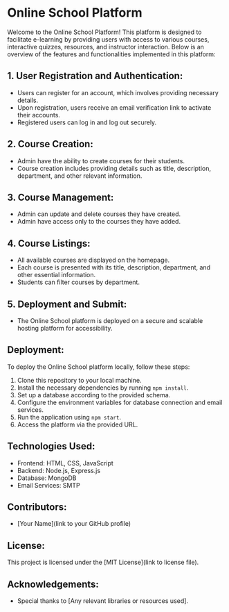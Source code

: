 # Online School Platform

Welcome to the Online School Platform! This platform is designed to facilitate e-learning by providing users with access to various courses, interactive quizzes, resources, and instructor interaction. Below is an overview of the features and functionalities implemented in this platform:

## 1. User Registration and Authentication:
- Users can register for an account, which involves providing necessary details.
- Upon registration, users receive an email verification link to activate their accounts.
- Registered users can log in and log out securely.

## 2. Course Creation:
- Admin have the ability to create courses for their students.
- Course creation includes providing details such as title, description, department, and other relevant information.

## 3. Course Management:
- Admin can update and delete courses they have created.
- Admin have access only to the courses they have added.

## 4. Course Listings:
- All available courses are displayed on the homepage.
- Each course is presented with its title, description, department, and other essential information.
- Students can filter courses by department.

## 5. Deployment and Submit:
- The Online School platform is deployed on a secure and scalable hosting platform for accessibility.

## Deployment:
To deploy the Online School platform locally, follow these steps:
1. Clone this repository to your local machine.
2. Install the necessary dependencies by running `npm install`.
3. Set up a database according to the provided schema.
4. Configure the environment variables for database connection and email services.
5. Run the application using `npm start`.
6. Access the platform via the provided URL.

## Technologies Used:
- Frontend: HTML, CSS, JavaScript
- Backend: Node.js, Express.js
- Database: MongoDB
- Email Services: SMTP

## Contributors:
- [Your Name](link to your GitHub profile)

## License:
This project is licensed under the [MIT License](link to license file).

## Acknowledgements:
- Special thanks to [Any relevant libraries or resources used].

